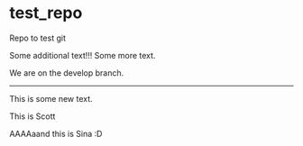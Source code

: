 # test_repo
Repo to test git

Some additional text!!!
Some more text.

We are on the develop branch.

--------------------------

This is some new text.

This is Scott



AAAAaand this is Sina :D
